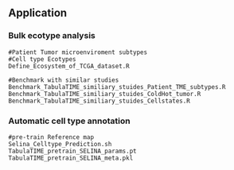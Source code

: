 ## Application
### Bulk ecotype analysis
    #Patient Tumor microenviroment subtypes
    #Cell type Ecotypes
    Define_Ecosystem_of_TCGA_dataset.R
    
    #Benchmark with similar studies
    Benchmark_TabulaTIME_similiary_stuides_Patient_TME_subtypes.R
    Benchmark_TabulaTIME_similiary_stuides_ColdHot_tumor.R
    Benchmark_TabulaTIME_similiary_stuides_Cellstates.R

### Automatic cell type annotation
    #pre-train Reference map
    Selina_Celltype_Prediction.sh
    TabulaTIME_pretrain_SELINA_params.pt
    TabulaTIME_pretrain_SELINA_meta.pkl
    

